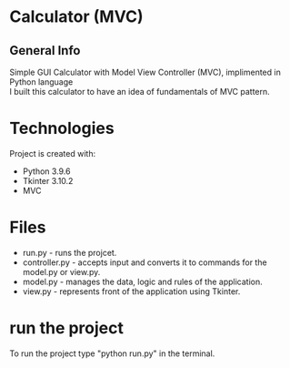 # Calculator (MVC)
## General Info
Simple GUI Calculator with Model View Controller (MVC), implimented in Python language <br>
I built this calculator to have an idea of fundamentals of MVC pattern.

# Technologies

Project is created with: <br>

* Python 3.9.6 
* Tkinter 3.10.2
* MVC

# Files

* run.py - runs the projcet.
* controller.py - accepts input and converts it to commands for 
	the model.py or view.py.
* model.py - manages the data, logic and rules of the application.
* view.py - represents front of the application using Tkinter.


# run the project
To run the project  type "python run.py" in the terminal.
